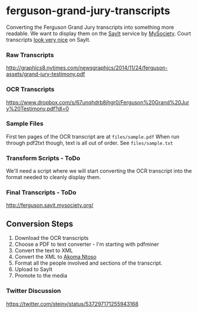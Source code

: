 ferguson-grand-jury-transcripts
===============================

Converting the Ferguson Grand Jury transcripts into something more readable. We want to display them on the [SayIt](http://sayit.mysociety.org/) service by [MySociety](https://www.mysociety.org/). Court transcripts [look very nice](http://leveson.sayit.mysociety.org/hearing-14-may-2012/lord-augustine-odonnell) on  SayIt.

### Raw Transcripts
http://graphics8.nytimes.com/newsgraphics/2014/11/24/ferguson-assets/grand-jury-testimony.pdf

### OCR Transcripts
https://www.dropbox.com/s/67unqhdrb8jhgr0/Ferguson%20Grand%20Jury%20Testimony.pdf?dl=0

### Sample Files
First ten pages of the OCR transcript are at `files/sample.pdf`
When run through pdf2txt though, text is all out of order. See `files/sample.txt`


### Transform Scripts - ToDo
We'll need a script where we will start converting the OCR transcript into the format needed to cleanly display them.

### Final Transcripts - ToDo
http://ferguson.sayit.mysociety.org/


## Conversion Steps
1. Download the OCR transcripts
2. Choose a PDF to text converter - I'm starting with pdfminer
3. Convert the text to XML
4. Convert the XML to [Akoma Ntoso](http://sayit.mysociety.org/about/developers#an)
5. Format all the people involved and sections of the transcript.
6. Upload to SayIt
7. Promote to the media

### Twitter Discussion
https://twitter.com/steiny/status/537297171255943168